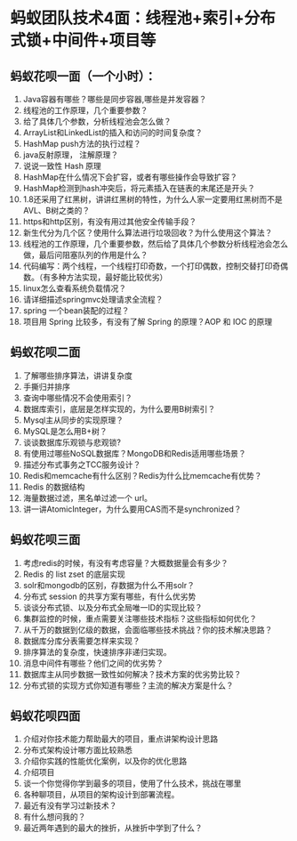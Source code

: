 # 蚂蚁团队技术4面：线程池+索引+分布式锁+中间件+项目等

## 蚂蚁花呗一面（一个小时）：

1. Java容器有哪些？哪些是同步容器,哪些是并发容器？
2. 线程池的工作原理，几个重要参数？
3. 给了具体几个参数，分析线程池会怎么做？
4. ArrayList和LinkedList的插入和访问的时间复杂度？
5. HashMap push方法的执行过程？
6. java反射原理， 注解原理？
7. 说说一致性 Hash 原理
8. HashMap在什么情况下会扩容，或者有哪些操作会导致扩容？
9. HashMap检测到hash冲突后，将元素插入在链表的末尾还是开头？
10. 1.8还采用了红黑树，讲讲红黑树的特性，为什么人家一定要用红黑树而不是AVL、B树之类的？
11. https和http区别，有没有用过其他安全传输手段？
12. 新生代分为几个区？使用什么算法进行垃圾回收？为什么使用这个算法？
13. 线程池的工作原理，几个重要参数，然后给了具体几个参数分析线程池会怎么做，最后问阻塞队列的作用是什么？
14. 代码编写：两个线程，一个线程打印奇数，一个打印偶数，控制交替打印奇偶数。（有多种方法实现，最好能比较优劣）
15. linux怎么查看系统负载情况？
16. 请详细描述springmvc处理请求全流程？
17. spring 一个bean装配的过程？
18. 项目用 Spring 比较多，有没有了解 Spring 的原理？AOP 和 IOC 的原理

## **蚂蚁花呗二面**

1. 了解哪些排序算法，讲讲复杂度
2. 手撕归并排序
3. 查询中哪些情况不会使用索引？
4. 数据库索引，底层是怎样实现的，为什么要用B树索引？
5. Mysql主从同步的实现原理？
6. MySQL是怎么用B+树？
7. 谈谈数据库乐观锁与悲观锁?
8. 有使用过哪些NoSQL数据库？MongoDB和Redis适用哪些场景？
9. 描述分布式事务之TCC服务设计？
10. Redis和memcache有什么区别？Redis为什么比memcache有优势？
11. Redis 的数据结构
12. 海量数据过滤，黑名单过滤一个 url。
13. 讲一讲AtomicInteger，为什么要用CAS而不是synchronized？

## **蚂蚁花呗三面**

1. 考虑redis的时候，有没有考虑容量？大概数据量会有多少？
2. Redis 的 list zset 的底层实现
3. solr和mongodb的区别，存数据为什么不用solr？
4. 分布式 session 的共享方案有哪些，有什么优劣势
5. 谈谈分布式锁、以及分布式全局唯一ID的实现比较？
6. 集群监控的时候，重点需要关注哪些技术指标？这些指标如何优化？
7. 从千万的数据到亿级的数据，会面临哪些技术挑战？你的技术解决思路？
8. 数据库分库分表需要怎样来实现？
9. 排序算法的复杂度，快速排序非递归实现。
10. 消息中间件有哪些？他们之间的优劣势？
11. 数据库主从同步数据一致性如何解决？技术方案的优劣势比较？
12. 分布式锁的实现方式你知道有哪些？主流的解决方案是什么？

## **蚂蚁花呗四面**

1. 介绍对你技术能力帮助最大的项目，重点讲架构设计思路
2. 分布式架构设计哪方面比较熟悉
3. 介绍你实践的性能优化案例，以及你的优化思路
4. 介绍项目
5. 谈一个你觉得你学到最多的项目，使用了什么技术，挑战在哪里
6. 各种聊项目，从项目的架构设计到部署流程。
7. 最近有没有学习过新技术？
8. 有什么想问我的？
9. 最近两年遇到的最大的挫折，从挫折中学到了什么？
